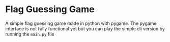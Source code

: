 # Flag Guessing Game

A simple flag guessing game made in python with pygame. The pygame interface is not fully functional yet but you can play the simple cli version by running the `main.py` file
